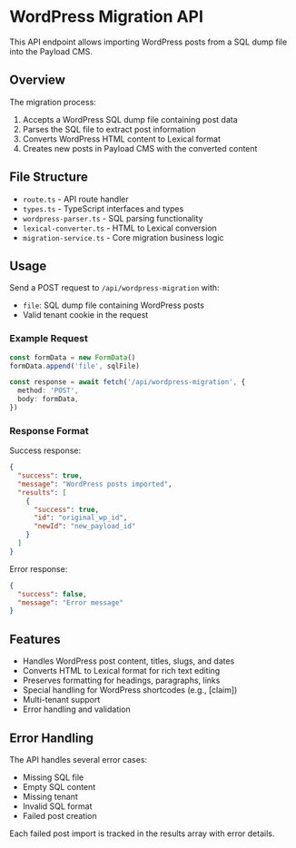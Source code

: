 # WordPress Migration API

This API endpoint allows importing WordPress posts from a SQL dump file into the Payload CMS.

## Overview

The migration process:

1. Accepts a WordPress SQL dump file containing post data
2. Parses the SQL file to extract post information
3. Converts WordPress HTML content to Lexical format
4. Creates new posts in Payload CMS with the converted content

## File Structure

- `route.ts` - API route handler
- `types.ts` - TypeScript interfaces and types
- `wordpress-parser.ts` - SQL parsing functionality
- `lexical-converter.ts` - HTML to Lexical conversion
- `migration-service.ts` - Core migration business logic

## Usage

Send a POST request to `/api/wordpress-migration` with:

- `file`: SQL dump file containing WordPress posts
- Valid tenant cookie in the request

### Example Request

```typescript
const formData = new FormData()
formData.append('file', sqlFile)

const response = await fetch('/api/wordpress-migration', {
  method: 'POST',
  body: formData,
})
```

### Response Format

Success response:

```json
{
  "success": true,
  "message": "WordPress posts imported",
  "results": [
    {
      "success": true,
      "id": "original_wp_id",
      "newId": "new_payload_id"
    }
  ]
}
```

Error response:

```json
{
  "success": false,
  "message": "Error message"
}
```

## Features

- Handles WordPress post content, titles, slugs, and dates
- Converts HTML to Lexical format for rich text editing
- Preserves formatting for headings, paragraphs, links
- Special handling for WordPress shortcodes (e.g., [claim])
- Multi-tenant support
- Error handling and validation

## Error Handling

The API handles several error cases:

- Missing SQL file
- Empty SQL content
- Missing tenant
- Invalid SQL format
- Failed post creation

Each failed post import is tracked in the results array with error details.
